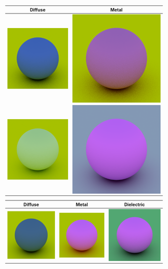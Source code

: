 | Diffuse | Metal |
|--------|-------|
| ![](images/1.png) | ![](images/2.png) |
| ![](images/3.png) | ![](images/grayground.png) |

| Diffuse | Metal | Dielectric |
|--------|-------|-------|
| ![](images/5.png) | ![](images/6.png) | ![](images/7.png) |
